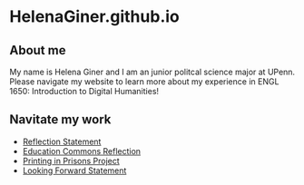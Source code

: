 # HelenaGiner.github.io
<h2>About me</h2>
<p>My name is Helena Giner and I am an junior politcal science major at UPenn. Please navigate my website to learn more about my experience in ENGL 1650: Introduction to Digital Humanities!</p>

## Navitate my work
- [Reflection Statement](Reflection.md)
- [Education Commons Reflection](EducationCommonsReflection.md)
- [Printing in Prisons Project](https://printinginprisons.org/blog/ginerhelena/)
- [Looking Forward Statement](Lookingforward2.md)

